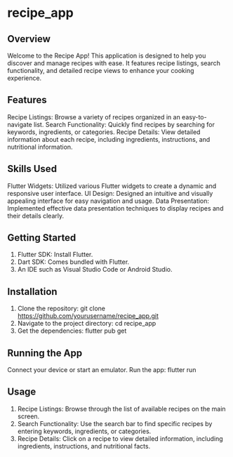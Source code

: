 # recipe_app

## Overview
Welcome to the Recipe App! This application is designed to help you discover and manage recipes with ease. It features recipe listings, search functionality, and detailed recipe views to enhance your cooking experience.

## Features
Recipe Listings: Browse a variety of recipes organized in an easy-to-navigate list.
Search Functionality: Quickly find recipes by searching for keywords, ingredients, or categories.
Recipe Details: View detailed information about each recipe, including ingredients, instructions, and nutritional information.

## Skills Used
Flutter Widgets: Utilized various Flutter widgets to create a dynamic and responsive user interface.
UI Design: Designed an intuitive and visually appealing interface for easy navigation and usage.
Data Presentation: Implemented effective data presentation techniques to display recipes and their details clearly.

## Getting Started
1. Flutter SDK: Install Flutter.
2. Dart SDK: Comes bundled with Flutter.
3. An IDE such as Visual Studio Code or Android Studio.

## Installation

1. Clone the repository: git clone https://github.com/yourusername/recipe_app.git
2. Navigate to the project directory: cd recipe_app
3. Get the dependencies: flutter pub get

## Running the App
Connect your device or start an emulator.
Run the app: flutter run

## Usage
1. Recipe Listings: Browse through the list of available recipes on the main screen.
2. Search Functionality: Use the search bar to find specific recipes by entering keywords, ingredients, or categories.
3. Recipe Details: Click on a recipe to view detailed information, including ingredients, instructions, and nutritional facts.

